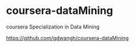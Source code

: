 # coursera-dataMining
coursera Specialization in Data Mining



https://github.com/gdwangh/coursera-dataMining